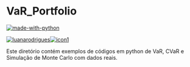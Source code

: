 
# VaR_Portfolio
[![made-with-python](https://img.shields.io/badge/Made%20with-Python-lightgray)](https://www.python.org/)

[![luanarodrigues](https://img.shields.io/badge/Luana%20-Rodrigues-green)![icon1](https://user-images.githubusercontent.com/54293180/110189411-c168c980-7dfd-11eb-8194-9a524275f8d5.png)](https://www.linkedin.com/in/luanavsr/)

Este diretório contém exemplos de códigos em python de VaR, CVaR e Simulação de Monte Carlo com dados reais. 
